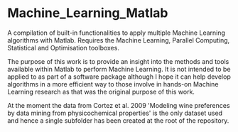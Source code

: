 # Machine_Learning_Matlab
A compilation of built-in functionalities to apply multiple Machine Learning algorithms with Matlab. Requires the Machine Learning, Parallel Computing, Statistical and Optimisation toolboxes. 

The purpose of this work is to provide an insight into the methods and tools available within Matlab to perform Machine Learning. It is not intended to be applied to as part of a software package although I hope it can help develop algorithms in a more efficient way to those involve in hands-on Machine Learning research as that was the original purpose of this work. 

At the moment the data from Cortez et al. 2009 'Modeling wine preferences by data mining from physicochemical properties' is the only dataset used and hence a single subfolder has been created at the root of the repository. 


